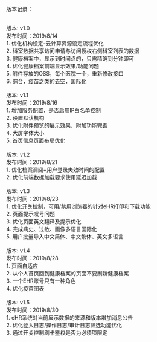 版本记录：<br>

<br>
版本: v1.0 <br>
发布时间：2019/8/14 <br>
1. 优化机构设定-云计算资源设定流程优化<br>
2. 科室数据共享访问申请与访问授权右侧科室列表的数据<br>
3. 健康档案中，显示到时间点的，只需精确到分钟即可<br>
4. 优化健康档案前端显示效果/功能问题<br>
5. 附件存放的OSS，每个医院一个，重新修改接口<br>
6. 综合，疫苗之类的去空，国际化<br>

<br>
版本: v1.1 <br>
发布时间：2019/8/16 <br>
1. 增加服务配置，是否启用IP白名单控制<br>
2. 设置默认机构<br>
3. 优化附件预览的展示效果、附加功能完善<br>
4. 大屏字体大小<br>
5. 首页信息页面布局优化<br>

<br>
版本: v1.2 <br>
发布时间：2019/8/21 <br>
1. 优化档案调阅+用户登录失效时间的配置<br>
2. 优化前端数据加载要求使用延迟加载<br>

<br>
版本: v1.3 <br>
发布时间：2019/8/23 <br>
1. 优化开关控制，可用/禁用浏览器的针对eHR打印和下载功能<br>
2. 页面提示叹号问题<br>
3. 优化页面英文翻译及提示优化<br>
4. 完成病史、过敏、画像多语言国际化<br>
5. 用户批量导入中文简体、中文繁体、英文多语言<br>

<br>
版本: v1.4 <br>
发布时间：2019/8/28 <br>
1. 页面自适应<br>
2. 从个人首页回到健康档案的页面不要刷新健康档案<br>
3. 一个EHR账号只有一种角色<br>
4. 优化疫苗图表<br>

<br>
版本: v1.5 <br>
发布时间：2019/8/30 <br>
1. eHR系统对当前展示数据的来源和版本增加消息公告<br>
2. 优化登入日志/操作日志/审计日志筛选功能优化<br>
3. 通过开关控制刷卡鉴权是否为必须项限定<br>

